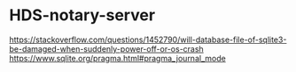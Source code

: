 # HDS-notary-server

https://stackoverflow.com/questions/1452790/will-database-file-of-sqlite3-be-damaged-when-suddenly-power-off-or-os-crash
https://www.sqlite.org/pragma.html#pragma_journal_mode
